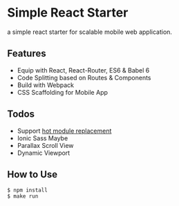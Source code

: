 # Simple React Starter
a simple react starter for scalable mobile web application.

## Features

- Equip with React, React-Router, ES6 & Babel 6
- Code Splitting based on Routes & Components
- Build with Webpack
- CSS Scaffolding for Mobile App 

## Todos
- Support [hot module replacement](https://webpack.github.io/docs/hot-module-replacement.html)
- Ionic Sass Maybe
- Parallax Scroll View
- Dynamic Viewport

## How to Use
```
$ npm install
$ make run
```

